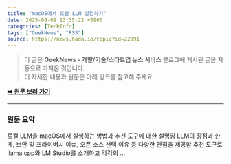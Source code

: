 ```yaml
---
title: "macOS에서 로컬 LLM 실험하기"
date: 2025-09-09 13:35:22 +0900
categories: [TechInfo]
tags: ["GeekNews", "RSS"]
source: https://news.hada.io/topic?id=22991
---
```

> 이 글은 **GeekNews - 개발/기술/스타트업 뉴스 서비스** 블로그에 게시된 글을 자동으로 가져온 것입니다. <br>
> 더 자세한 내용과 원문은 아래 링크를 참고해 주세요.

[**➡️ 원문 보러 가기**](https://news.hada.io/topic?id=22991)

---

### 원문 요약
로컬 LLM을 macOS에서 실행하는 방법과 추천 도구에 대한 설명임 LLM의 장점과 한계, 보안 및 프라이버시 이슈, 오픈 소스 선택 이유 등 다양한 관점을 제공함 추천 도구로 llama.cpp와 LM Studio를 소개하고 각각의 ...
